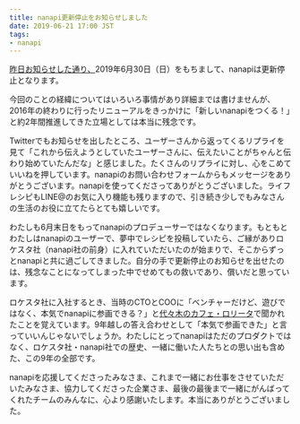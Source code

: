 ```yaml
---
title: nanapi更新停止をお知らせしました
date: 2019-06-21 17:00 JST
tags:
- nanapi
---
```




[昨日お知らせした通り、](https://nanapi.jp/info/8)2019年6月30日（日）をもちまして、nanapiは更新停止となります。

今回のことの経緯についてはいろいろ事情があり詳細までは書けませんが、2016年の終わりに行ったリニューアルをきっかけに「新しいnanapiをつくる！」と約2年間推進してきた立場としては本当に残念です。

Twitterでもお知らせを出したところ、ユーザーさんから返ってくるリプライを見て「これから伝えようとしていたユーザーさんに、伝えたいことがちゃんと伝わり始めていたんだな」と感じました。たくさんのリプライに対し、心をこめていいねを押しています。nanapiのお問い合わせフォームからもメッセージをありがとうございます。nanapiを使ってくださってありがとうございました。ライフレシピもLINE@のお気に入り機能も残りますので、引き続き少しでもみなさんの生活のお役に立てたらとても嬉しいです。

わたしも6月末日をもってnanapiのプロデューサーではなくなります。もともとわたしはnanapiのユーザーで、夢中でレシピを投稿していたら、ご縁がありロケスタ社（nanapi社の前身）に入れていただいたのが始まりで、そこからずっとnanapiと共に過ごしてきました。自分の手で更新停止のお知らせを出せたのは、残念なことになってしまった中でせめてもの救いであり、償いだと思っています。

ロケスタ社に入社するとき、当時のCTOとCOOに「ベンチャーだけど、遊びではなく、本気でnanapiに参画できる？」と[代々木のカフェ・ロリータ](https://retty.me/area/PRE13/ARE1/SUB102/100000009232/)で聞かれたことを覚えています。9年越しの答え合わせとして「本気で参画できた」と言っていいんじゃないでしょうか。わたしにとってnanapiはただのプロダクトではなく、ロケスタ社・nanapi社での歴史、一緒に働いた人たちとの思い出も含めた、この9年の全部です。

nanapiを応援してくださったみなさま、これまで一緒にお仕事をさせていただいたみなさま、協力してくださった企業さま、最後の最後まで一緒にがんばってくれたチームのみんなに、心より感謝いたします。本当にありがとうございました。
